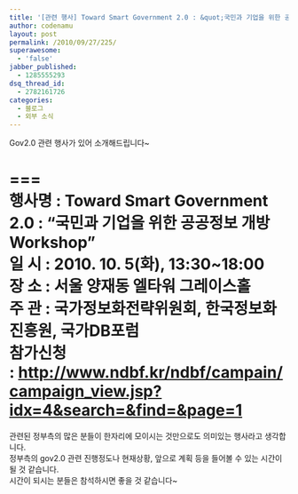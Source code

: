 ```yaml
---
title: '[관련 행사] Toward Smart Government 2.0 : &quot;국민과 기업을 위한 공공정보 개방 Workshop&quot;'
author: codenamu
layout: post
permalink: /2010/09/27/225/
superawesome:
  - 'false'
jabber_published:
  - 1285555293
dsq_thread_id:
  - 2782161726
categories:
  - 블로그
  - 외부 소식
---
```

Gov2.0 관련 행사가 있어 소개해드립니다~

===  
행사명 : Toward Smart Government 2.0 : &#8220;국민과 기업을 위한 공공정보 개방 Workshop&#8221;  
일 시 : 2010. 10. 5(화), 13:30~18:00  
장 소 : 서울 양재동 엘타워 그레이스홀  
주 관 : 국가정보화전략위원회, 한국정보화진흥원, 국가DB포럼  
참가신청 : <http://www.ndbf.kr/ndbf/campain/campaign_view.jsp?idx=4&search=&find=&page=1>  
===

관련된 정부측의 많은 분들이 한자리에 모이시는 것만으로도 의미있는 행사라고 생각합니다.  
정부측의 gov2.0 관련 진행정도나 현재상황, 앞으로 계획 등을 들어볼 수 있는 시간이 될 것 같습니다.  
시간이 되시는 분들은 참석하시면 좋을 것 같습니다~